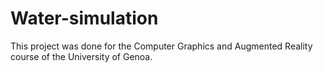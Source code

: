 # Water-simulation
This project was done for the Computer Graphics and Augmented Reality course of the University of Genoa.
